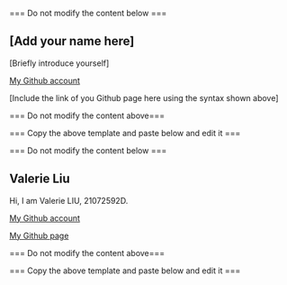 === Do not modify the content below ===

## [Add your name here]
[Briefly introduce yourself]

[My Github account](http://www.github.com/put-your-github-username-here/)

[Include the link of you Github page here using the syntax shown above]

=== Do not modify the content above===

=== Copy the above template and paste below and edit it ===

=== Do not modify the content below ===

## Valerie Liu
Hi, I am Valerie LIU, 21072592D. 

[My Github account](https://github.com/valeyggg88)

[My Github page](https://valeyggg88.github.io/my_github_page/)

=== Do not modify the content above===

=== Copy the above template and paste below and edit it ===

